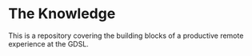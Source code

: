 # The Knowledge

This is a repository covering the building blocks of a productive remote
experience at the GDSL.

